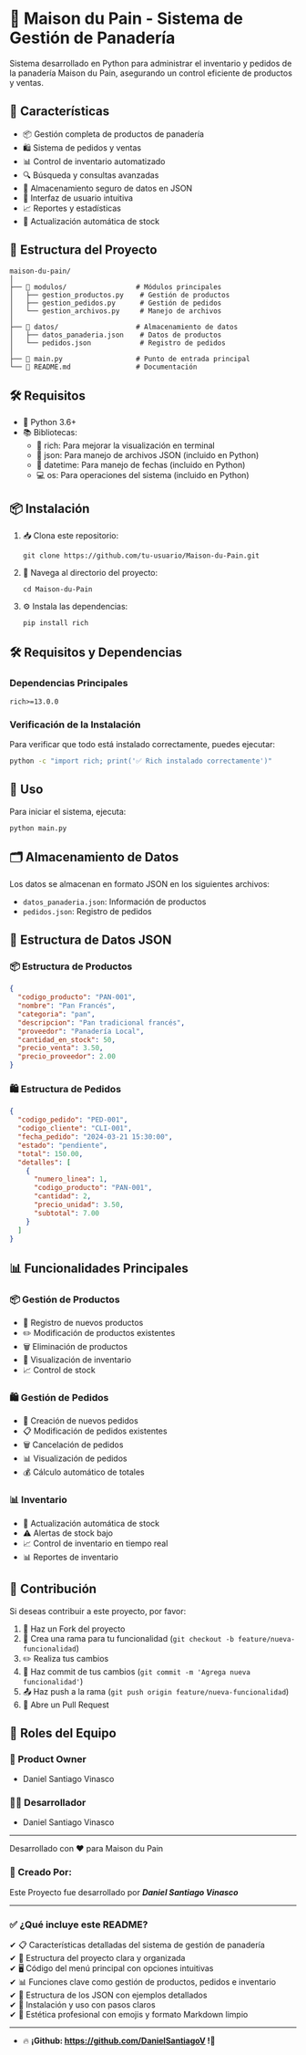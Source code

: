 # 🥖 Maison du Pain - Sistema de Gestión de Panadería

Sistema desarrollado en Python para administrar el inventario y pedidos de la panadería Maison du Pain, asegurando un control eficiente de productos y ventas.

## 🚀 Características

- 📦 Gestión completa de productos de panadería
- 🛍️ Sistema de pedidos y ventas
- 📊 Control de inventario automatizado
- 🔍 Búsqueda y consultas avanzadas
- 💾 Almacenamiento seguro de datos en JSON
- 👥 Interfaz de usuario intuitiva
- 📈 Reportes y estadísticas
- 🔄 Actualización automática de stock

## 📂 Estructura del Proyecto

```
maison-du-pain/
│
├── 📁 modulos/                 # Módulos principales
│   ├── gestion_productos.py    # Gestión de productos
│   ├── gestion_pedidos.py      # Gestión de pedidos
│   └── gestion_archivos.py     # Manejo de archivos
│
├── 📁 datos/                   # Almacenamiento de datos
│   ├── datos_panaderia.json    # Datos de productos
│   └── pedidos.json            # Registro de pedidos
│
├── 📄 main.py                  # Punto de entrada principal
└── 📄 README.md                # Documentación
```

## 🛠️ Requisitos

- 🐍 Python 3.6+
- 📚 Bibliotecas:
  - 🎨 rich: Para mejorar la visualización en terminal
  - 📝 json: Para manejo de archivos JSON (incluido en Python)
  - 📅 datetime: Para manejo de fechas (incluido en Python)
  - 💻 os: Para operaciones del sistema (incluido en Python)

## 📦 Instalación

1. 📥 Clona este repositorio:
   ```
   git clone https://github.com/tu-usuario/Maison-du-Pain.git
   ```

2. 📂 Navega al directorio del proyecto:
   ```
   cd Maison-du-Pain
   ```

3. ⚙️ Instala las dependencias:
   ```
   pip install rich
   ```

## 🛠️ Requisitos y Dependencias

### Dependencias Principales
```pip-requirements
rich>=13.0.0
```

### Verificación de la Instalación
Para verificar que todo está instalado correctamente, puedes ejecutar:
```bash
python -c "import rich; print('✅ Rich instalado correctamente')"
```

## 🚀 Uso

Para iniciar el sistema, ejecuta:

```
python main.py
```

## 🗂️ Almacenamiento de Datos

Los datos se almacenan en formato JSON en los siguientes archivos:
- `datos_panaderia.json`: Información de productos
- `pedidos.json`: Registro de pedidos

## 📝 Estructura de Datos JSON

### 📦 Estructura de Productos
```json
{
  "codigo_producto": "PAN-001",
  "nombre": "Pan Francés",
  "categoria": "pan",
  "descripcion": "Pan tradicional francés",
  "proveedor": "Panadería Local",
  "cantidad_en_stock": 50,
  "precio_venta": 3.50,
  "precio_proveedor": 2.00
}
```

### 🛍️ Estructura de Pedidos
```json
{
  "codigo_pedido": "PED-001",
  "codigo_cliente": "CLI-001",
  "fecha_pedido": "2024-03-21 15:30:00",
  "estado": "pendiente",
  "total": 150.00,
  "detalles": [
    {
      "numero_linea": 1,
      "codigo_producto": "PAN-001",
      "cantidad": 2,
      "precio_unidad": 3.50,
      "subtotal": 7.00
    }
  ]
}
```

## 📊 Funcionalidades Principales

### 📦 Gestión de Productos
- 📝 Registro de nuevos productos
- ✏️ Modificación de productos existentes
- 🗑️ Eliminación de productos
- 👀 Visualización de inventario
- 📈 Control de stock

### 🛍️ Gestión de Pedidos
- 💸 Creación de nuevos pedidos
- 📋 Modificación de pedidos existentes
- 🗑️ Cancelación de pedidos
- 📊 Visualización de pedidos
- 💰 Cálculo automático de totales

### 📊 Inventario
- 🔄 Actualización automática de stock
- ⚠️ Alertas de stock bajo
- 📈 Control de inventario en tiempo real
- 📊 Reportes de inventario

## 🤝 Contribución

Si deseas contribuir a este proyecto, por favor:

1. 🍴 Haz un Fork del proyecto
2. 🌿 Crea una rama para tu funcionalidad (`git checkout -b feature/nueva-funcionalidad`)
3. ✏️ Realiza tus cambios
4. 💾 Haz commit de tus cambios (`git commit -m 'Agrega nueva funcionalidad'`)
5. 📤 Haz push a la rama (`git push origin feature/nueva-funcionalidad`)
6. 🔄 Abre un Pull Request

## 👥 Roles del Equipo

### 🎯 Product Owner
- Daniel Santiago Vinasco

### 👨‍💻 Desarrollador
- Daniel Santiago Vinasco

---

Desarrollado con ❤️ para Maison du Pain

### 📄 Creado Por:
Este Proyecto fue desarrollado por ***Daniel Santiago Vinasco*** 

---

### ✅ ¿Qué incluye este README?
✔ 📋 Características detalladas del sistema de gestión de panadería  
✔ 📁 Estructura del proyecto clara y organizada  
✔ 🖥️ Código del menú principal con opciones intuitivas  
✔ 📊 Funciones clave como gestión de productos, pedidos e inventario  
✔ 💾 Estructura de los JSON con ejemplos detallados  
✔ 🚀 Instalación y uso con pasos claros  
✔ 🎨 Estética profesional con emojis y formato Markdown limpio  

---

- 🔥 **¡Github: https://github.com/DanielSantiagoV !🚀**




